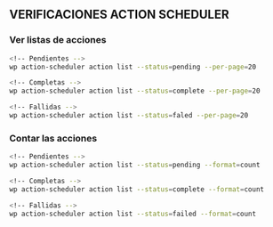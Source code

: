 ## VERIFICACIONES ACTION SCHEDULER

### Ver listas de acciones 

```bash
<!-- Pendientes -->
wp action-scheduler action list --status=pending --per-page=20

<!-- Completas -->
wp action-scheduler action list --status=complete --per-page=20

<!-- Fallidas -->
wp action-scheduler action list --status=faled --per-page=20
```
### Contar las acciones

```bash
<!-- Pendientes -->
wp action-scheduler action list --status=pending --format=count

<!-- Completas -->
wp action-scheduler action list --status=complete --format=count

<!-- Fallidas -->
wp action-scheduler action list --status=failed --format=count
```

